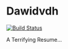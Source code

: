 # Dawidvdh

[![Build Status](https://travis-ci.org/dawidvdh/dawidvdh.github.io.svg?branch=master)](https://travis-ci.org/dawidvdh/dawidvdh.github.io)

A Terrifying Resume...
